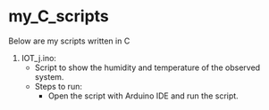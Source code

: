 # my_C_scripts

Below are my scripts written in C 

1. IOT_j.ino:
	* Script to show the humidity and temperature of the observed system.
	* Steps to run:
		* Open the script with Arduino IDE and run the script.
